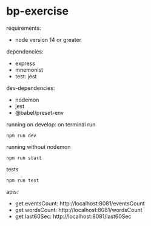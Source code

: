 # bp-exercise

requirements: 
* node version 14 or greater

dependencies: 
* express
* mnemonist
* test: jest

dev-dependencies:
* nodemon
* jest
* @babel/preset-env

running on develop: on terminal run

```
npm run dev
```
running without nodemon

```
npm run start
```

tests
```
npm run test
```

apis:
* get eventsCount: http://localhost:8081/eventsCount
* get wordsCount: http://localhost:8081/wordsCount
* get last60Sec: http://localhost:8081/last60Sec
